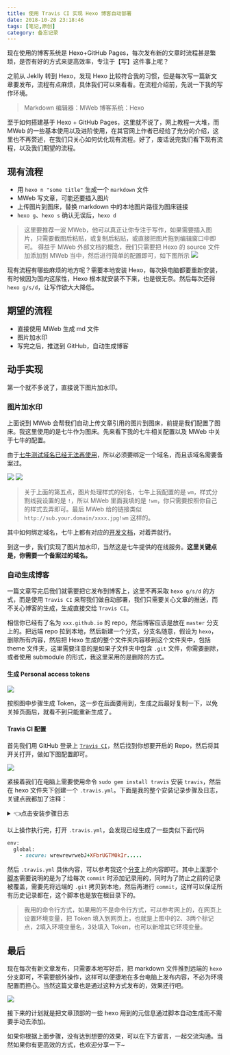 ```yaml
---
title: 使用 Travis CI 实现 Hexo 博客自动部署
date: 2018-10-28 23:18:46
tags: [笔记,原创]
category: 备忘记录
---
```


现在使用的博客系统是 Hexo+GitHub Pages，每次发布新的文章时流程甚是繁琐，是否有好的方式来提高效率，专注于【写】这件事上呢？

<!-- more -->

之前从 Jeklly 转到 Hexo，发现 Hexo 比较符合我的习惯，但是每次写一篇新文章要发布，流程有点麻烦，具体我们可以来看看。在流程介绍前，先说一下我的写作环境。

> Markdown 编辑器：MWeb
> 博客系统：Hexo

至于如何搭建基于 Hexo + GitHub Pages，这里就不说了，网上教程一大堆，而 MWeb 的一些基本使用以及进阶使用，在其官网上作者已经给了充分的介绍，这里也不再赘述，在我们只关心如何优化现有流程。好了，废话说完我们看下现有流程，以及我们期望的流程。

## 现有流程

* 用 `hexo n "some title"` 生成一个 `markdown` 文件
* MWeb 写文章，可能还要插入图片
* 上传图片到图床，替换 markdown 中的本地图片路径为图床链接
* `hexo g`、`hexo s` 确认无误后，`hexo d`

> 这里要推荐一波 MWeb，他可以真正让你专注于写作，如果需要插入图片，只需要截图后粘贴，或复制后粘贴，或直接把图片拖到编辑窗口中即可。
> 得益于 MWeb 外部文档的概念，我们只需要把 Hexo 的 source 文件加添加到 MWeb 当中，然后进行简单的配置即可，如下图所示
> ![](http://img.cdn.punmy.cn/15408215810799.jpg)

现有流程有哪些麻烦的地方呢？需要本地安装 Hexo，每次换电脑都要重新安装，有时候因为国内这尿性，Hexo 根本就安装不下来，也是很无奈。然后每次还得 `hexo g/s/d`，让写作欲大大降低。

## 期望的流程

* 直接使用 MWeb 生成 md 文件
* 图片加水印
* 写完之后，推送到 GitHub，自动生成博客

## 动手实现

第一个就不多说了，直接说下图片加水印。

### 图片加水印

上面说到 MWeb 会帮我们自动上传文章引用的图片到图床，前提是我们配置了图床。我这里使用的是七牛作为图床。先来看下我的七牛相关配置以及 MWeb 中关于七牛的配置。

由于[七牛测试域名已经无法再使用](https://developer.qiniu.com/fusion/kb/1319/test-domain-access-restriction-rules)，所以必须要绑定一个域名，而且该域名需要备案过。

![](http://img.cdn.punmy.cn/15408224031789.jpg)
![](http://img.cdn.punmy.cn/15408228089469.jpg)

> 关于上面的第五点，图片处理样式的别名，七牛上我配置的是 `wm`，样式分割线我设置的是 `!`，所以 MWeb 里面我填的是 `!wm`，你只需要按照你自己的样式去弄即可。最后 MWeb 给的链接类似 `http://sub.your.domain/xxxx.jpg!wm` 这样的。

其中如何绑定域名，七牛上都有对应的[开发文档](https://support.qiniu.com/hc/kb/article/68977/)，对着弄就行。

到这一步，我们实现了图片加水印，当然这是七牛提供的在线服务。**这里关键点是，你需要一个备案过的域名。**

### 自动生成博客

一篇文章写完后我们就需要把它发布到博客上，这里不再采取 `hexo g/s/d` 的方式，而是使用 `Travis CI` 来帮我们做自动部署，我们只需要关心文章的推送，而不关心博客的生成，生成直接交给 `Travis CI`。

相信你已经有了名为 `xxx.github.io` 的 repo，然后博客应该是放在 `master` 分支上的。把远端 repo 拉到本地，然后新建一个分支，分支名随意，假设为 `hexo`，删除所有内容，然后把 Hexo 生成的整个文件夹内容移到这个文件夹中，包括 theme 文件夹，这里需要注意的是如果子文件夹中包含 `.git` 文件，你需要删除，或者使用 submodule 的形式，我这里采用的是删除的方式。

#### 生成 Personal access tokens

![](http://img.cdn.punmy.cn/15408253054127.jpg!wm)

按照图中步骤生成 Token，这一步在后面要用到，生成之后最好复制一下，以免关掉页面后，就看不到只能重新生成了。

#### Travis CI 配置

首先我们用 GitHub 登录上 [`Travis CI`](https://travis-ci.org)，然后找到你想要开启的 Repo，然后将其开关打开，做如下图配置即可。

![](http://img.cdn.punmy.cn/15408248530555.jpg!wm)

紧接着我们在电脑上需要使用命令 `sudo gem install travis` 安装 `travis`，然后在 hexo 文件夹下创建一个 `.travis.yml`。下面是我的整个安装记录步骤及日志，关键点我都加了注释：

<details>
<summary>👈点击安装步骤日志</summary>

```shell
# 当前在 hexo 根目录下，且 .travis.yml 文件已在根目录下创建好了
$ sudo gem install travis    
Password:
Fetching: backports-3.11.4.gem (100%)
Successfully installed backports-3.11.4
Fetching: addressable-2.4.0.gem (100%)
Successfully installed addressable-2.4.0
... # 中间一堆日志省略了

$ travis login           # 使用 GitHub 登录，下面是日志不用管                                                                                                                                  
We need your GitHub login to identify you.
This information will not be sent to Travis CI, only to api.github.com.
The password will not be displayed.

Try running with --github-token or --auto if you don't want to enter your password anyway.

Username: wang9262     # 输入 GitHub 用户名
Password for wang9262: **************  # 输入 GitHub 密码
Successfully logged in as wang9262!

travis encrypt ENVName=yourtoken --add   #  ENVName 可以换成任意字符串，yourtoken 换成上面生成的 token，比如我的是 BlogToken=12345
```

</details>

以上操作执行完，打开 `.travis.yml`，会发现已经生成了一些类似下面代码

```ruby
env:
  global:
    - secure: wrewrewrwebJ+XFbrUGTM0kIr.....
```

然后 `.travis.yml` 具体内容，可以参考我这个[分支](https://github.com/wang9262/wang9262.github.io/blob/hexo/.travis.yml)上的内容即可。其中上面那个[脚本](https://github.com/wang9262/wang9262.github.io/blob/hexo/commit-message.sh)需要说明的是为了给每次 `commit` 时添加记录用的，同时为了防止之前的记录被覆盖，需要先将远端的 `.git` 拷贝到本地，然后再进行 `commit`，这样可以保证所有历史记录都在，这个脚本也是放在根目录下的。

> 我用的命令行方式，如果用的不是命令行方式，可以参考网上的，在网页上设置环境变量，把 Token 填入到网页上，也就是上图中的2、3两个标记点，2填入环境变量名，3处填入 Token，也可以新增其它环境变量。

## 最后

现在每次有新文章发布，只需要本地写好后，把 markdown 文件推到远端的 `hexo` 分支即可，不需要额外操作，这样可以便捷地在多台电脑上发布内容，不必为环境配置而担心。当然这篇文章也是通过这种方式发布的，效果还行吧。

![](http://img.cdn.punmy.cn/15408284851484.jpg!wm)

接下来的计划就是把文章顶部的一些 hexo 用到的元信息通过脚本自动生成而不需要手动去添加。

如果你根据上面步骤，没有达到想要的效果，可以在下方留言，一起交流沟通。当然如果你有更高效的方式，也欢迎分享一下~






